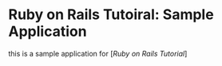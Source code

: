 # Ruby on Rails Tutoiral: Sample Application

this is a sample application for [*Ruby on Rails Tutorial*]